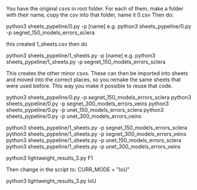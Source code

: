 
You have the original csvs in root folder.
For each of them, make a folder with their name, copy the csv into that folder, name it 0.csv
Then do:

python3 sheets_pypeline/0.py -p [name]
e.g.
python3 sheets_pypeline/0.py -p segnet_150_models_errors_sclera

this created 1_sheets.csv
then do

python3 sheets_pypeline/1_sheets.py -p [name]
e.g.
python3 sheets_pypeline/1_sheets.py -p segnet_150_models_errors_sclera

This creates the other minor csvs. These can then be imported into sheets and moved into the correct places, so you remake the same sheets that were used before.
This way you make it possible to reuse that code.



python3 sheets_pypeline/0.py -p segnet_150_models_errors_sclera
python3 sheets_pypeline/0.py -p segnet_300_models_errors_veins
python3 sheets_pypeline/0.py -p unet_150_models_errors_sclera
python3 sheets_pypeline/0.py -p unet_300_models_errors_veins



python3 sheets_pypeline/1_sheets.py -p segnet_150_models_errors_sclera
python3 sheets_pypeline/1_sheets.py -p segnet_300_models_errors_veins
python3 sheets_pypeline/1_sheets.py -p unet_150_models_errors_sclera
python3 sheets_pypeline/1_sheets.py -p unet_300_models_errors_veins



python3 lightweight_results_3.py F1

Then change in the script to:
CURR_MODE = "IoU"

python3 lightweight_results_3.py IoU